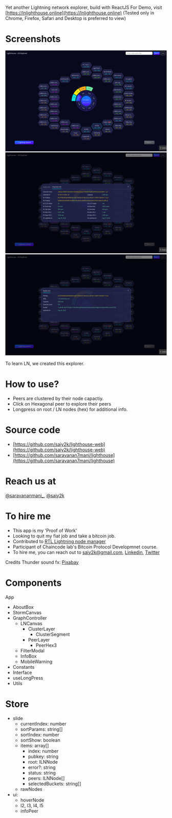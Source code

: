 Yet another Lightning network explorer, build with ReactJS
For Demo, visit [https://lnlighthouse.online](https://lnlighthouse.online) (Tested only in Chrome, Firefox, Safari and Desktop is preferred to view)

# Screenshots

![Node of Andreas Antonopoulos](public/screen01.png)
![Channel Info](public/screen02.png)
![Node Info](public/screen03.png)

To learn LN, we created this explorer.

# How to use?
- Peers are clustered by their node capactiy.
- Click on Hexagonal peer to explore their peers
- Longpress on root / LN nodes (hex) for additional info.

# Source code
- [https://github.com/saiy2k/lighthouse-web](https://github.com/saiy2k/lighthouse-web)
- [https://github.com/saravanan7mani/lighthouse](https://github.com/saravanan7mani/lighthouse)

# Reach us at
[@saravananmani\_](https://twitter.com/saravananmani_), [@saiy2k](https://twitter.com/saiy2k)

# To hire me
- This app is my 'Proof of Work'
- Looking to quit my fiat job and take a bitcoin job.
- Contributed to [RTL Lightning node manager](https://github.com/Ride-The-Lightning/RTL/pulls?q=is%3Apr+author%3Asaiy2k)
- Participant of Chaincode lab's Bitcoin Protocol Developmnet course.
- To hire me, you can reach out to [saiy2k@gmail.com](mailto:saiy2k@gmail.com), [Linkedin](https://www.linkedin.com/in/saiy2k/), [Twitter](https://twitter.com/saiy2k)

Credits
Thunder sound fx: [Pixabay](https://pixabay.com/sound-effects/)

# Components
App
  * AboutBox
  * StormCanvas
  * GraphController
    * LNCanvas
      * ClusterLayer
        * ClusterSegment
      * PeerLayer
        * PeerHex3
    * FilterModal
    * InfoBox
    * MobileWarning
  * Constants
  * Interface
  * useLongPress
  * Utils

# Store
  * slide
    * currentIndex: number
    * sortParams: string[]
    * sortIndex: number
    * sortShow: boolean
    * items: array[]
        * index: number
        * pubkey: string
        * root: ILNNode
        * error?: string
        * status: string
        * peers: ILNNode[]
        * selectedBuckets: string[]
    * rawNodes
  * ui:
    * hoverNode
    * l2, l3, l4, l5
    * infoPeer

